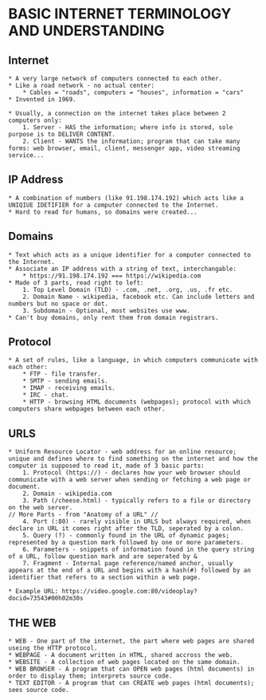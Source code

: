 BASIC INTERNET TERMINOLOGY AND UNDERSTANDING
============================================

Internet
------------
    * A very large network of computers connected to each other. 
    * Like a road network - no actual center:
        * Cables = "roads", computers = "houses", information = "cars"
    * Invented in 1969.

    * Usually, a connection on the internet takes place between 2 computers only:
        1. Server - HAS the information; where info is stored, sole purpose is to DELIVER CONTENT.
        2. Client - WANTS the information; program that can take many forms: web browser, email, client, messenger app, video streaming service... 

IP Address 
------------
    * A combination of numbers (like 91.198.174.192) which acts like a UNIQIUE IDETIFIER for a computer connected to the Internet.
    * Hard to read for humans, so domains were created...

Domains 
------------
    * Text which acts as a unique identifier for a computer connected to the Internet. 
    * Associate an IP address with a string of text, interchangable: 
        * https://91.198.174.192 === https://wikipedia.com
    * Made of 3 parts, read right to left: 
        1. Top Level Domain (TLD) - .com, .net, .org, .us, .fr etc.
        2. Domain Name - wikipedia, facebook etc. Can include letters and numbers but no space or dot.
        3. Subdomain - Optional, most websites use www.
    * Can't buy domains, only rent them from domain registrars. 

Protocol
------------
    * A set of rules, like a language, in which computers communicate with each other:
        * FTP - file transfer.
        * SMTP - sending emails.
        * IMAP - receiving emails.
        * IRC - chat.
        * HTTP - browsing HTML documents (webpages); protocol with which computers share webpages between each other.

URLS
------------
    * Uniform Resource Locator - web address for an online resource; unique and defines where to find something on the internet and how the computer is supposed to read it, made of 3 basic parts: 
        1. Protocol (https://) - declares how your web browser should communicate with a web server when sending or fetching a web page or document. 
        2. Domain - wikipedia.com
        3. Path (/cheese.html) - typically refers to a file or directory on the web server.
    // More Parts - from "Anatomy of a URL" //
        4. Port (:80) - rarely visible in URLS but always required, when declare in URL it comes right after the TLD, seperated by a colon.
        5. Query (?) - commonly found in the URL of dynamic pages; represented by a question mark followed by one or more parameters.
        6. Parameters - snippets of information found in the query string of a URL, follow question mark and are seperated by &
        7. Fragment - Internal page reference/named anchor, usually appears at the end of a URL and begins with a hash(#) followed by an identifier that refers to a section within a web page. 

    * Example URL: https://video.google.com:80/videoplay?docid=73543#00h02m30s

THE WEB
------------
    * WEB - One part of the internet, the part where web pages are shared useing the HTTP protocol.
    * WEBPAGE - A document written in HTML, shared accross the web.
    * WEBSITE - A collection of web pages located on the same domain.
    * WEB BROWSER - A program that can OPEN web pages (html documents) in order to display them; interprets source code. 
    * TEXT EDITOR - A program that can CREATE web pages (html documents); sees source code.
